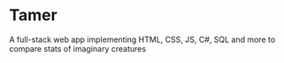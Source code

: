 # Tamer
A full-stack web app implementing HTML, CSS, JS, C#, SQL and more to compare stats of imaginary creatures
